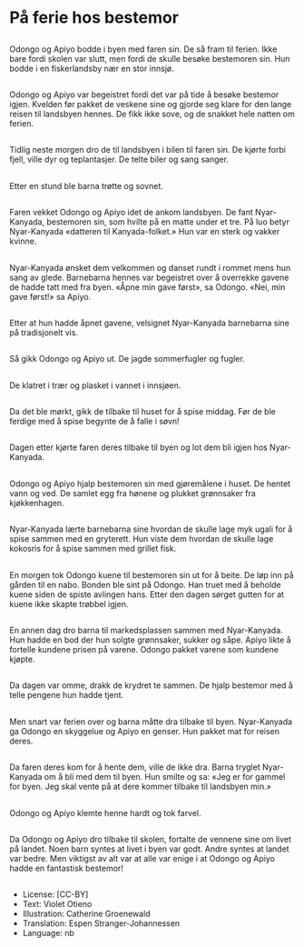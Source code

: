 # På ferie hos bestemor

##
Odongo og Apiyo bodde i byen med faren sin. De så fram til ferien. Ikke bare fordi skolen var slutt, men fordi de skulle besøke bestemoren sin. Hun bodde i en fiskerlandsby nær en stor innsjø.

##
Odongo og Apiyo var begeistret fordi det var på tide å besøke bestemor igjen. Kvelden før pakket de veskene sine og gjorde seg klare for den lange reisen til landsbyen hennes. De fikk ikke sove, og de snakket hele natten om ferien.

##
Tidlig neste morgen dro de til landsbyen i bilen til faren sin. De kjørte forbi fjell, ville dyr og teplantasjer. De telte biler og sang sanger.

##
Etter en stund ble barna trøtte og sovnet.

##
Faren vekket Odongo og Apiyo idet de ankom landsbyen. De fant Nyar-Kanyada, bestemoren sin, som hvilte på en matte under et tre. På luo betyr Nyar-Kanyada «datteren til Kanyada-folket.» Hun var en sterk og vakker kvinne.

##
Nyar-Kanyada ønsket dem velkommen og danset rundt i rommet mens hun sang av glede. Barnebarna hennes var begeistret over å overrekke gavene de hadde tatt med fra byen. «Åpne min gave først», sa Odongo. «Nei, min gave først!» sa Apiyo.

##
Etter at hun hadde åpnet gavene, velsignet Nyar-Kanyada barnebarna sine på tradisjonelt vis.

##
Så gikk Odongo og Apiyo ut. De jagde sommerfugler og fugler.

##
De klatret i trær og plasket i vannet i innsjøen.

##
Da det ble mørkt, gikk de tilbake til huset for å spise middag. Før de ble ferdige med å spise begynte de å falle i søvn!

##
Dagen etter kjørte faren deres tilbake til byen og lot dem bli igjen hos Nyar-Kanyada.

##
Odongo og Apiyo hjalp bestemoren sin med gjøremålene i huset. De hentet vann og ved. De samlet egg fra hønene og plukket grønnsaker fra kjøkkenhagen.

##
Nyar-Kanyada lærte barnebarna sine hvordan de skulle lage myk ugali for å spise sammen med en gryterett. Hun viste dem hvordan de skulle lage kokosris for å spise sammen med grillet fisk.

##
En morgen tok Odongo kuene til bestemoren sin ut for å beite. De løp inn på gården til en nabo. Bonden ble sint på Odongo. Han truet med å beholde kuene siden de spiste avlingen hans. Etter den dagen sørget gutten for at kuene ikke skapte trøbbel igjen.

##
En annen dag dro barna til markedsplassen sammen med Nyar-Kanyada. Hun hadde en bod der hun solgte grønnsaker, sukker og såpe. Apiyo likte å fortelle kundene prisen på varene. Odongo pakket varene som kundene kjøpte.

##
Da dagen var omme, drakk de krydret te sammen. De hjalp bestemor med å telle pengene hun hadde tjent.

##
Men snart var ferien over og barna måtte dra tilbake til byen. Nyar-Kanyada ga Odongo en skyggelue og Apiyo en genser. Hun pakket mat for reisen deres.

##
Da faren deres kom for å hente dem, ville de ikke dra. Barna tryglet Nyar-Kanyada om å bli med dem til byen. Hun smilte og sa: «Jeg er for gammel for byen. Jeg skal vente på at dere kommer tilbake til landsbyen min.»

##
Odongo og Apiyo klemte henne hardt og tok farvel.

##
Da Odongo og Apiyo dro tilbake til skolen, fortalte de vennene sine om livet på landet. Noen barn syntes at livet i byen var godt. Andre syntes at landet var bedre. Men viktigst av alt var at alle var enige i at Odongo og Apiyo hadde en fantastisk bestemor!

##
* License: [CC-BY]
* Text: Violet Otieno
* Illustration: Catherine Groenewald
* Translation: Espen Stranger-Johannessen
* Language: nb
